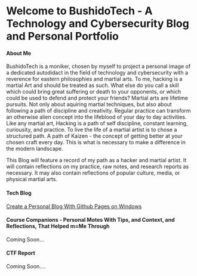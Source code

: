 # Welcome to BushidoTech - A Technology and Cybersecurity Blog and Personal Portfolio

#### About Me
BushidoTech is a moniker, chosen by myself to project a personal image of a dedicated autodidact in the field of technology and cybersecurity with a reverence for eastern philosophies and martial arts. To me, hacking is a martial Art and should be treated as such. What else do you call a skill which could bring great suffering or death to your opponents, or which could be used to defend and protect your friends? Martial arts are lifetime pursuits. Not only about aquiring martial techniques, but also about following a path of discipline and creativity. Regular practice can transform an otherwise alien concept into the lifeblood of your day to day activities. Like any martial art, Hacking is a path of self discipline, constant learning, curiousity, and practice. To live the life of a martial artist is to chose a structured path. A path of Kaizen - the concept of getting better at your chosen craft every day. This is what is necessary to make a difference in the modern landscape. 

This Blog will feature a record of my path as a hacker and martial artist. It will contain reflections on my practice, raw notes, and research reports as necessary. It may also contain reflections of popular culture, media, or physical martial arts. 

#### Tech Blog
[Create a Personal Blog With Github Pages on Windows](~docs/Github%20Pages%20Site%20Pipeline%20on%20Windows.md)

#### Course Companions - Personal Motes With Tips, and Context, and Reflections, That Helped m=Me Through
Coming Soon...
#### CTF Report
Coming Soon....